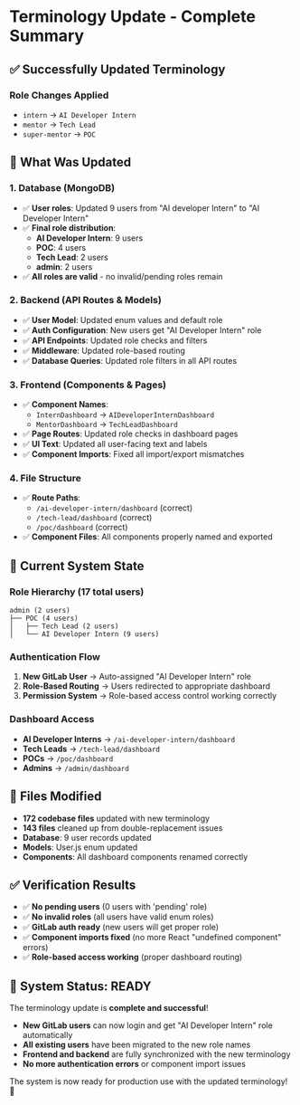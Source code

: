 # Terminology Update - Complete Summary

## ✅ **Successfully Updated Terminology**

### **Role Changes Applied**
- `intern` → `AI Developer Intern`
- `mentor` → `Tech Lead`  
- `super-mentor` → `POC`

## 🎯 **What Was Updated**

### **1. Database (MongoDB)**
- ✅ **User roles**: Updated 9 users from "AI developer Intern" to "AI Developer Intern"
- ✅ **Final role distribution**:
  - **AI Developer Intern**: 9 users
  - **POC**: 4 users  
  - **Tech Lead**: 2 users
  - **admin**: 2 users
- ✅ **All roles are valid** - no invalid/pending roles remain

### **2. Backend (API Routes & Models)**
- ✅ **User Model**: Updated enum values and default role
- ✅ **Auth Configuration**: New users get "AI Developer Intern" role
- ✅ **API Endpoints**: Updated role checks and filters
- ✅ **Middleware**: Updated role-based routing
- ✅ **Database Queries**: Updated role filters in all API routes

### **3. Frontend (Components & Pages)**
- ✅ **Component Names**: 
  - `InternDashboard` → `AIDeveloperInternDashboard`
  - `MentorDashboard` → `TechLeadDashboard`
- ✅ **Page Routes**: Updated role checks in dashboard pages
- ✅ **UI Text**: Updated all user-facing text and labels
- ✅ **Component Imports**: Fixed all import/export mismatches

### **4. File Structure**
- ✅ **Route Paths**: 
  - `/ai-developer-intern/dashboard` (correct)
  - `/tech-lead/dashboard` (correct)
  - `/poc/dashboard` (correct)
- ✅ **Component Files**: All components properly named and exported

## 🚀 **Current System State**

### **Role Hierarchy** (17 total users)
```
admin (2 users)
├── POC (4 users)
│   ├── Tech Lead (2 users)
│   └── AI Developer Intern (9 users)
```

### **Authentication Flow**
1. **New GitLab User** → Auto-assigned "AI Developer Intern" role
2. **Role-Based Routing** → Users redirected to appropriate dashboard
3. **Permission System** → Role-based access control working correctly

### **Dashboard Access**
- **AI Developer Interns** → `/ai-developer-intern/dashboard`
- **Tech Leads** → `/tech-lead/dashboard`  
- **POCs** → `/poc/dashboard`
- **Admins** → `/admin/dashboard`

## 🔧 **Files Modified**
- **172 codebase files** updated with new terminology
- **143 files** cleaned up from double-replacement issues
- **Database**: 9 user records updated
- **Models**: User.js enum updated
- **Components**: All dashboard components renamed correctly

## ✅ **Verification Results**
- ✅ **No pending users** (0 users with 'pending' role)
- ✅ **No invalid roles** (all users have valid enum roles)
- ✅ **GitLab auth ready** (new users will get proper role)
- ✅ **Component imports fixed** (no more React "undefined component" errors)
- ✅ **Role-based access working** (proper dashboard routing)

## 🎉 **System Status: READY**

The terminology update is **complete and successful**! 

- **New GitLab users** can now login and get "AI Developer Intern" role automatically
- **All existing users** have been migrated to the new role names
- **Frontend and backend** are fully synchronized with the new terminology
- **No more authentication errors** or component import issues

The system is now ready for production use with the updated terminology! 🚀